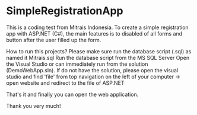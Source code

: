 # SimpleRegistrationApp
This is a coding test from Mitrais Indonesia. To create a simple registration app with ASP.NET (C#), the main features is to disabled of all forms and button after the user filled up the form.

How to run this projects?
Please make sure run the database script (.sql) as named it Mitrais.sql
Run the database script from the MS SQL Server
Open the Visual Studio or can immediately run from the solution (DemoWebApp.sln).
If do not have the solution, please open the visual studio and find 'file' from top navigation on the left of your computer -> open website and redirect to the file of ASP.NET

That's it and finally you can open the web application.

Thank you very much!
